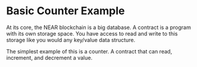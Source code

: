# Basic Counter Example

At its core, the NEAR blockchain is a big database.  A contract is a program with its own storage space. You have access to read and write to this storage like you would any key/value data structure.

The simplest example of this is a counter. A contract that can read, increment, and decrement a value.
